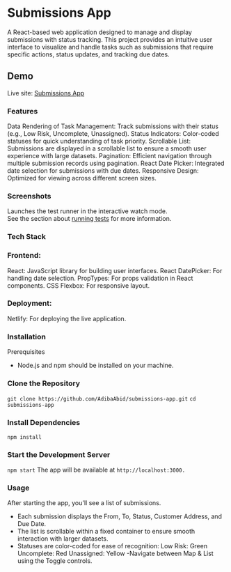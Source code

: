 # Submissions App

A React-based web application designed to manage and display submissions with status tracking. This project provides an intuitive user interface to visualize and handle tasks such as submissions that require specific actions, status updates, and tracking due dates.

## Demo

Live site: [Submissions App](https://soft-bombolone-9e0a2e.netlify.app/)

### Features
Data Rendering of Task Management: Track submissions with their status (e.g., Low Risk, Uncomplete, Unassigned).
Status Indicators: Color-coded statuses for quick understanding of task priority.
Scrollable List: Submissions are displayed in a scrollable list to ensure a smooth user experience with large datasets.
Pagination: Efficient navigation through multiple submission records using pagination.
React Date Picker: Integrated date selection for submissions with due dates.
Responsive Design: Optimized for viewing across different screen sizes.

### Screenshots

Launches the test runner in the interactive watch mode.\
See the section about [running tests](https://facebook.github.io/create-react-app/docs/running-tests) for more information.

### Tech Stack

### Frontend:
  React: JavaScript library for building user interfaces.
  React DatePicker: For handling date selection.
  PropTypes: For props validation in React components.
  CSS Flexbox: For responsive layout.
  
### Deployment:
  Netlify: For deploying the live application.

### Installation
Prerequisites
- Node.js and npm should be installed on your machine.

### Clone the Repository
`git clone https://github.com/AdibaAbid/submissions-app.git`
`cd submissions-app`

### Install Dependencies
`npm install`

### Start the Development Server
`npm start`
The app will be available at `http://localhost:3000.`


### Usage
After starting the app, you'll see a list of submissions.
- Each submission displays the From, To, Status, Customer Address, and Due Date.
- The list is scrollable within a fixed container to ensure smooth interaction with larger datasets.
- Statuses are color-coded for ease of recognition:
  Low Risk: Green
  Uncomplete: Red
  Unassigned: Yellow
-Navigate between Map & List using the Toggle controls.

